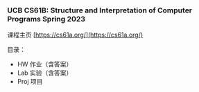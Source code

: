 ### UCB CS61B: Structure and Interpretation of Computer Programs Spring 2023 

课程主页 [https://cs61a.org/](https://cs61a.org/)

目录：
- HW 作业（含答案）
- Lab 实验（含答案）
- Proj 项目